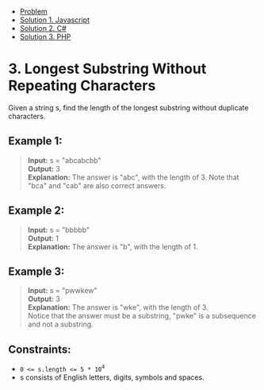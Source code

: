 - [Problem](index)
- [Solution 1. Javascript](solution-1-javascript)
- [Solution 2. C#](solution-2-csharp)
- [Solution 3. PHP](solution-3-php)

# 3. Longest Substring Without Repeating Characters

Given a string s, find the length of the longest substring without duplicate characters.

## Example 1:

> **Input:** s = "abcabcbb"\
> **Output:** 3\
> **Explanation:** The answer is "abc", with the length of 3. Note that "bca" and "cab" are also correct answers.

 
## Example 2:

> **Input:** s = "bbbbb"\
> **Output:** 1\
> **Explanation:** The answer is "b", with the length of 1.

## Example 3:

> **Input:** s = "pwwkew"\
> **Output:** 3\
> **Explanation:** The answer is "wke", with the length of 3.\
> Notice that the answer must be a substring, "pwke" is a subsequence and not a substring.
 

## Constraints:

- `0 <= s.length <= 5 * 10`<sup>`4`</sup>
- s consists of English letters, digits, symbols and spaces.